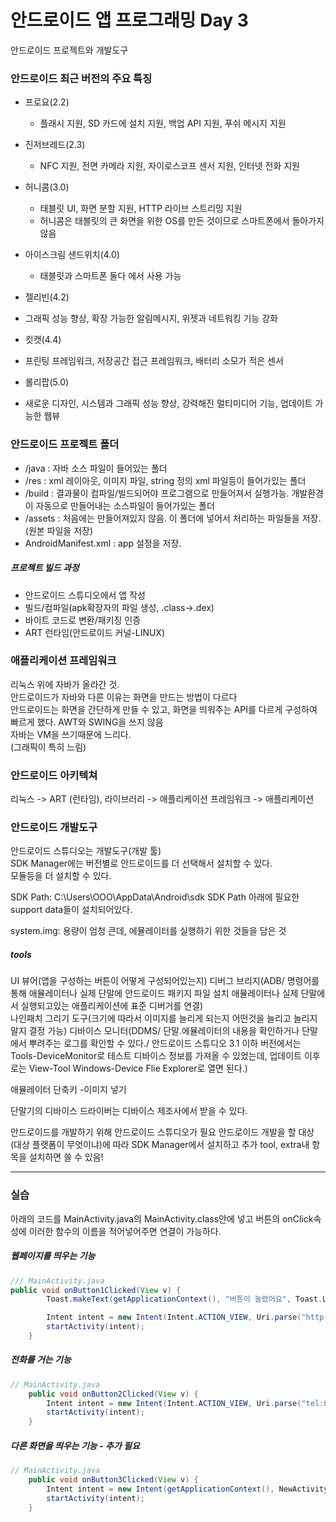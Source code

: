 # 안드로이드 앱 프로그래밍 Day 3
안드로이드 프로젝트와 개발도구

### 안드로이드 최근 버전의 주요 특징
+ 프로요(2.2)  
  - 플래시 지원, SD 카드에 설치 지원, 백업 API 지원, 푸쉬 메시지 지원   

+ 진저브레드(2.3)  
  - NFC 지원, 전면 카메라 지원, 자이로스코프 센서 지원, 인터넷 전화 지원   

+ 허니콤(3.0)  
  - 태블릿 UI, 화면 분할 지원, HTTP 라이브 스트리밍 지원  
  - 허니콤은 태블릿의 큰 화면을 위한 OS를 만든 것이므로 스마트폰에서 돌아가지 않음    

+ 아이스크림 샌드위치(4.0)  
  - 태블릿과 스마트폰 둘다 에서 사용 가능  

+ 젤리빈(4.2)  
 - 그래픽 성능 향상, 확장 가능한 알림메시지, 위젯과 네트워킹 기능 강화  

+ 킷캣(4.4)  
 - 프린팅 프레임워크, 저장공간 접근 프레임워크, 배터리 소모가 적은 센서  

+ 롤리팝(5.0)  
 - 새로운 디자인, 시스템과 그래픽 성능 향상, 강력해진 멀티미디어 기능, 업데이트 가능한 웹뷰  


### 안드로이드 프로젝트 폴더
+ /java : 자바 소스 파일이 들어있는 폴더  
+ /res : xml 레이아웃, 이미지 파일, string 정의 xml 파일등이 들어가있는 폴더  
+ /build : 결과물이 컴파일/빌드되어야 프로그램으로 만들어져서 실행가능. 개발환경이 자동으로 만들어내는 소스파일이 들어가있는 폴더  
+ /assets : 처음에는 만들어져있지 않음. 이 폴더에 넣어서 처리하는 파일들을 저장. (원본 파일을 저장)  
+ AndroidManifest.xml : app 설정을 저장.   

##### 프로젝트 빌드 과정
+ 안드로이드 스튜디오에서 앱 작성
+ 빌드/컴파일(apk확장자의 파일 생성, .class->.dex)
+ 바이트 코드로 변환/패키징 인증
+ ART 런타임(안드로이드 커널-LINUX)  

### 애플리케이션 프레임워크
리눅스 위에 자바가 올라간 것.  
안드로이드가 자바와 다른 이유는 화면을 만드는 방법이 다르다  
안드로이드는 화면을 간단하게 만들 수 있고, 화면을 띄워주는 API를 다르게 구성하여 빠르게 했다. AWT와 SWING을 쓰지 않음  
자바는 VM을 쓰기때문에 느리다.  
(그래픽이 특히 느림)  

### 안드로이드 아키텍쳐
리눅스 -> ART (런타임), 라이브러리 -> 애플리케이션 프레임워크 -> 애플리케이션

### 안드로이드 개발도구
안드로이드 스튜디오는 개발도구(개발 툴)  
SDK Manager에는 버전별로 안드로이드를 더 선택해서 설치할 수 있다.  
모듈등을 더 설치할 수 있다.  

SDK Path: C:\Users\OOO\AppData\Android\sdk
SDK Path 아래에 필요한 support data들이 설치되어있다.  

system.img: 용량이 엄청 큰데, 에뮬레이터를 실행하기 위한 것들을 담은 것  

##### tools
UI 뷰어(앱을 구성하는 버튼이 어떻게 구성되어있는지)
디버그 브리지(ADB/ 명령어를 통해 애뮬레이터나 실제 단말에 안드로이드 패키지 파일 설치
애뮬레이터나 실제 단말에서 실행되고있는 애플리케이션에 표준 디버거를 연결)  
나인패치 그리기 도구(크기에 따라서 이미지를 늘리게 되는지 어떤것을 늘리고 늘리지말지 결정 가능)
디바이스 모니터(DDMS/ 단말.에뮬레이터의 내용을 확인하거나 단말에서 뿌려주는 로그를 확인할 수 있다./ 안드로이드 스튜디오 3.1 이하 버전에서는 Tools-DeviceMonitor로 테스트 디바이스 정보를 가져올 수 있었는데, 업데이트 이후로는 View-Tool Windows-Device Flie Explorer로 열면 된다.)

애뮬레이터 단축키 -이미지 넣기

단말기의 디바이스 드라이버는 디바이스 제조사에서 받을 수 있다.


안드로이드를 개발하기 위해 안드로이드 스튜디오가 필요
안드로이드 개발을 할 대상(대상 플랫폼이 무엇이냐)에 따라 SDK Manager에서 설치하고
추가 tool, extra내 항목을 설치하면 쓸 수 있음!

---
### 실습
아래의 코드를 MainActivity.java의 MainActivity.class안에 넣고 버튼의 onClick속성에 이러한 함수의 이름을 적어넣어주면 연결이 가능하다.

##### 웹페이지를 띄우는 기능
~~~java
/// MainActivity.java
public void onButton1Clicked(View v) {
        Toast.makeText(getApplicationContext(), "버튼이 눌렸어요", Toast.LENGTH_LONG).show();

        Intent intent = new Intent(Intent.ACTION_VIEW, Uri.parse("http://www.naver.com"));
        startActivity(intent);
    }
~~~
##### 전화를 거는 기능
~~~java
// MainActivity.java
    public void onButton2Clicked(View v) {
        Intent intent = new Intent(Intent.ACTION_VIEW, Uri.parse("tel:010-1000-1000"));
        startActivity(intent);
    }
~~~

##### 다른 화면을 띄우는 기능 - 추가 필요
~~~java
// MainActivity.java
    public void onButton3Clicked(View v) {
        Intent intent = new Intent(getApplicationContext(), NewActivity.class);
        startActivity(intent);
    }
~~~
